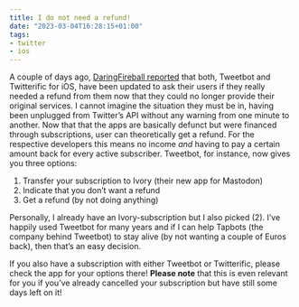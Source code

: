 ```yaml
---
title: I do not need a refund!
date: "2023-03-04T16:28:15+01:00"
tags:
- twitter
- ios
---
```


A couple of days ago, [DaringFireball reported](https://daringfireball.net/2023/03/tweetbot_and_twitterrific_face_the_cliff) that both, Tweetbot and Twitterific for iOS, have been updated to ask their users if they really needed a refund from them now that they could no longer provide their original services. I cannot imagine the situation they must be in, having been unplugged from Twitter’s API without any warning from one minute to another. Now that that the apps are basically defunct but were financed through subscriptions, user can theoretically get a refund. For the respective developers this means no income *and* having to pay a certain amount back for every active subscriber. Tweetbot, for instance, now gives you three options:

1. Transfer your subscription to Ivory (their new app for Mastodon)
2. Indicate that you don’t want a refund
3. Get a refund (by not doing anything)

Personally, I already have an Ivory-subscription but I also picked (2). I’ve happily used Tweetbot for many years and if I can help Tapbots (the company behind Tweetbot) to stay alive (by not wanting a couple of Euros back), then that’s an easy decision.

If you also have a subscription with either Tweetbot or Twitterific, please check the app for your options there! **Please note** that this is even relevant for you if you’ve already cancelled your subscription but have still some days left on it!
